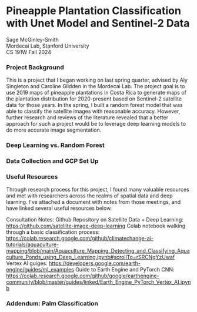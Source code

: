 # Pineapple Plantation Classification with Unet Model and Sentinel-2 Data 
Sage McGinley-Smith \
Mordecai Lab, Stanford University\
CS 191W Fall 2024

### Project Background
This is a project that I began working on last spring quarter, advised by Aly Singleton and Caroline Glidden in the Mordecai Lab. The project goal is to use 2019 maps of pineapple plantations in Costa Rica to generate maps of the plantation distribution for 2020-present based on Sentinel-2 satellite data for those years. In the spring, I built a random forest model that was able to classify the satellite images with reasonable accuracy. However, further research and reviews of the literature revealed that a better approach for such a project would be to leverage deep learning models to do more accurate image segmentation. 

### Deep Learning vs. Random Forest 

### Data Collection and GCP Set Up

### Useful Resources
Through research process for this project, I found many valuable resources and met with researchers across the realms of spatial data and deep learning. I've attached a document with notes from those meetings, and have linked several useful resources below. 

Consultation Notes: 
Github Repository on Satellite Data + Deep Learning: https://github.com/satellite-image-deep-learning
Colab notebook walking through a basic classification process: https://colab.research.google.com/github/climatechange-ai-tutorials/aquaculture-mapping/blob/main/Aquaculture_Mapping_Detecting_and_Classifying_Aquaculture_Ponds_using_Deep_Learning.ipynb#scrollTo=rSRCNgYzUwaf
Vertex AI guiges: https://developers.google.com/earth-engine/guides/ml_examples
Guide to Earth Engine and PyTorch CNN: https://colab.research.google.com/github/google/earthengine-community/blob/master/guides/linked/Earth_Engine_PyTorch_Vertex_AI.ipynb 

### Addendum: Palm Classification
